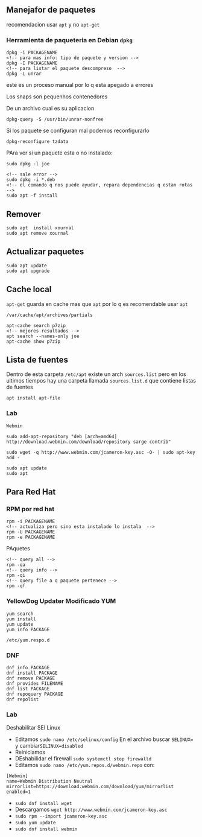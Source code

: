 ## Manejafor de paquetes

recomendacion usar `apt` y no `apt-get`

### Herramienta de paqueteria en Debian `dpkg`

```
dpkg -i PACKAGENAME
<!-- para mas info: tipo de paquete y version -->
dpkg -I PACKAGENAME
<!-- para listar el paquete descompreso  -->
dpkg -L unrar
```

este es un proceso manual por lo q esta apegado a errores

Los snaps son pequenhos contenedores

De un archivo cual es su aplicacion

```
dpkg-query -S /usr/bin/unrar-nonfree
```

Si los paquete se configuran mal podemos reconfigurarlo

```
dpkg-reconfigure tzdata
```

PAra ver si un paquete esta o no instalado:

```
sudo dpkg -l joe
```

```
<!-- sale error -->
sudo dpkg -i *.deb
<!-- el comando q nos puede ayudar, repara dependencias q estan rotas -->
sudo apt -f install
```

## Remover

```
sudo apt  install xournal
sudo apt remove xournal
```

## Actualizar paquetes

```
sudo apt update
sudo apt upgrade
```

## Cache local

`apt-get` guarda en cache mas que `apt` por lo q es recomendable usar `apt`

`/var/cache/apt/archives/partials`

```
apt-cache search p7zip
<!-- mejores resultados -->
apt search --names-only joe
apt-cache show p7zip
```

## Lista de fuentes

Dentro de esta carpeta `/etc/apt` existe un arch `sources.list` pero en los ultimos tiempos hay una carpeta llamada `sources.list.d` que contiene listas de fuentes

```
apt install apt-file
```

### Lab

`Webmin`

```
sudo add-apt-repository "deb [arch=amd64] http://download.webmin.com/download/repository sarge contrib"

sudo wget -q http://www.webmin.com/jcameron-key.asc -O- | sudo apt-key add -

sudo apt update
sudo apt
```

## Para Red Hat

### RPM por red hat

```
rpm -i PACKAGENAME
<!-- actualiza pero sino esta instalado lo instala  -->
rpm -U PACKAGENAME
rpm -e PACKAGENAME
```

PAquetes

```
<!-- query all -->
rpm -qa
<!-- query info -->
rpm -qi
<!-- query file a q paquete pertenece -->
rpm -qf
```

### YellowDog Updater Modificado YUM

```
yum search
yum install
yum update
yum info PACKAGE
```

`/etc/yum.respo.d`

### DNF

```
dnf info PACKAGE
dnf install PACKAGE
dnf remove PACKAGE
dnf provides FILENAME
dnf list PACKAGE
dnf repoquery PACKAGE
dnf repolist
```

### Lab

Deshabilitar SEI Linux

- Editamos `sudo nano /etc/selinux/config` En el archivo buscar `SELINUX=` y cambiar`SELINUX=disabled`
- Reiniciamos
- DEshabilidar el firewall `sudo systemctl stop firewalld`
- Editamos `sudo nano /etc/yum.repos.d/webmin.repo` con:

```
[Webmin]
name=Webmin Distribution Neutral
mirrorlist=https://download.webmin.com/download/yum/mirrorlist
enabled=1
```

- `sudo dnf install wget`
- Descargamos `wget http://www.webmin.com/jcameron-key.asc`
- `sudo rpm --import jcameron-key.asc`
- `sudo yum update`
- `sudo dnf install webmin`
